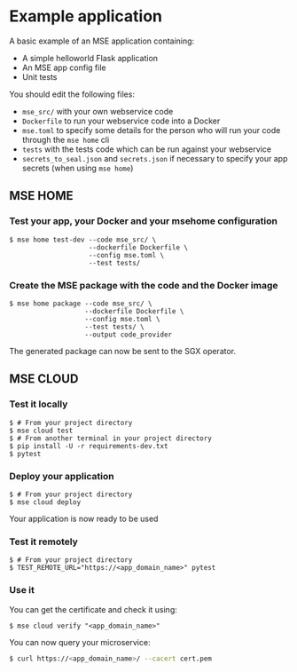 # Example application

A basic example of an MSE application containing:
- A simple helloworld Flask application
- An MSE app config file
- Unit tests

You should edit the following files:
- `mse_src/` with your own webservice code
- `Dockerfile` to run your webservice code into a Docker
- `mse.toml` to specify some details for the person who will run your code through the `mse home` cli
- `tests` with the tests code which can be run against your webservice
- `secrets_to_seal.json` and `secrets.json` if necessary to specify your app secrets (when using `mse home`)
  
## MSE HOME

### Test your app, your Docker and your msehome configuration

```console
$ mse home test-dev --code mse_src/ \
                    --dockerfile Dockerfile \
                    --config mse.toml \
                    --test tests/
```

### Create the MSE package with the code and the Docker image

```console
$ mse home package --code mse_src/ \
                   --dockerfile Dockerfile \
                   --config mse.toml \
                   --test tests/ \
                   --output code_provider
```
The generated package can now be sent to the SGX operator.

## MSE CLOUD

### Test it locally

```console
$ # From your project directory
$ mse cloud test
$ # From another terminal in your project directory
$ pip install -U -r requirements-dev.txt
$ pytest
```

### Deploy your application

```console
$ # From your project directory
$ mse cloud deploy 
```

Your application is now ready to be used

### Test it remotely

```console
$ # From your project directory
$ TEST_REMOTE_URL="https://<app_domain_name>" pytest
```

### Use it 

You can get the certificate and check it using:

```console
$ mse cloud verify "<app_domain_name>"
```

You can now query your microservice:

```sh
$ curl https://<app_domain_name>/ --cacert cert.pem
```